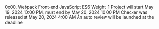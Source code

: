 0x00. Webpack Front-end JavaScript ES6 Weight: 1 Project will start May 19, 2024 10:00 PM, must end by May 20, 2024 10:00 PM Checker was released at May 20, 2024 4:00 AM An auto review will be launched at the deadline
